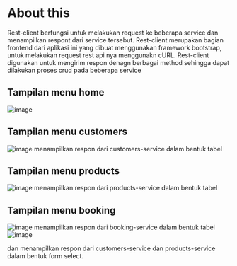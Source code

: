 # About this

Rest-client berfungsi untuk melakukan request ke beberapa service dan menampilkan respont dari service tersebut. Rest-client merupakan bagian frontend dari aplikasi ini yang dibuat menggunakan framework bootstrap, untuk melakukan request rest api nya menggunakn cURL. Rest-client digunakan untuk mengirim respon denagn berbagai method sehingga dapat dilakukan proses crud pada beberapa service

## Tampilan menu home
![image](https://user-images.githubusercontent.com/59037594/198863602-a4a9a112-76de-44cc-9f16-8f227b3122e6.png)

## Tampilan menu customers
![image](https://user-images.githubusercontent.com/59037594/198863757-35a3e85a-a95a-4435-8828-3531677bc8b7.png)
menampilkan respon dari customers-service dalam bentuk tabel


## Tampilan menu products
![image](https://user-images.githubusercontent.com/59037594/198863772-b302eeaa-2cd5-4a24-b78c-30a9bb251c1d.png)
menampilkan respon dari products-service dalam bentuk tabel

## Tampilan menu booking
![image](https://user-images.githubusercontent.com/59037594/198863782-82ceeefc-cb4d-4ba9-bdef-3ed70fae8312.png)
menampilkan respon dari booking-service dalam bentuk tabel
![image](https://user-images.githubusercontent.com/59037594/198863890-a6c0e2b1-1a93-45ad-bf55-1cf316fdfea4.png)

dan menampilkan respon dari customers-service dan products-service dalam bentuk form select.
